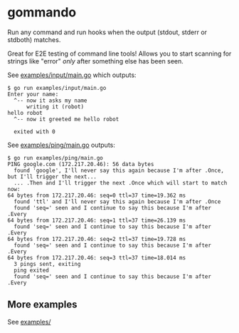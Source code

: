 # gommando

Run any command and run hooks when the output (stdout, stderr or stdboth) matches.

Great for E2E testing of command line tools! Allows you to start scanning for strings like "error" *only* after something else has been seen.

See [examples/input/main.go](examples/input/main.go) which outputs:

```
$ go run examples/input/main.go
Enter your name:
  ^-- now it asks my name
      writing it (robot)
hello robot
  ^-- now it greeted me hello robot

  exited with 0
```

See [examples/ping/main.go](examples/ping/main.go) outputs:
```
$ go run examples/ping/main.go
PING google.com (172.217.20.46): 56 data bytes
  found 'google', I'll never say this again because I'm after .Once, but I'll trigger the next...
  ... .Then and I'll trigger the next .Once which will start to match now:
64 bytes from 172.217.20.46: seq=0 ttl=37 time=19.362 ms
  found 'ttl' and I'll never say this again because I'm after .Once
  found 'seq=' seen and I continue to say this because I'm after .Every
64 bytes from 172.217.20.46: seq=1 ttl=37 time=26.139 ms
  found 'seq=' seen and I continue to say this because I'm after .Every
64 bytes from 172.217.20.46: seq=2 ttl=37 time=19.728 ms
  found 'seq=' seen and I continue to say this because I'm after .Every
64 bytes from 172.217.20.46: seq=3 ttl=37 time=18.014 ms
  3 pings sent, exiting
  ping exited
  found 'seq=' seen and I continue to say this because I'm after .Every
```

## More examples

See [examples/](examples/)
